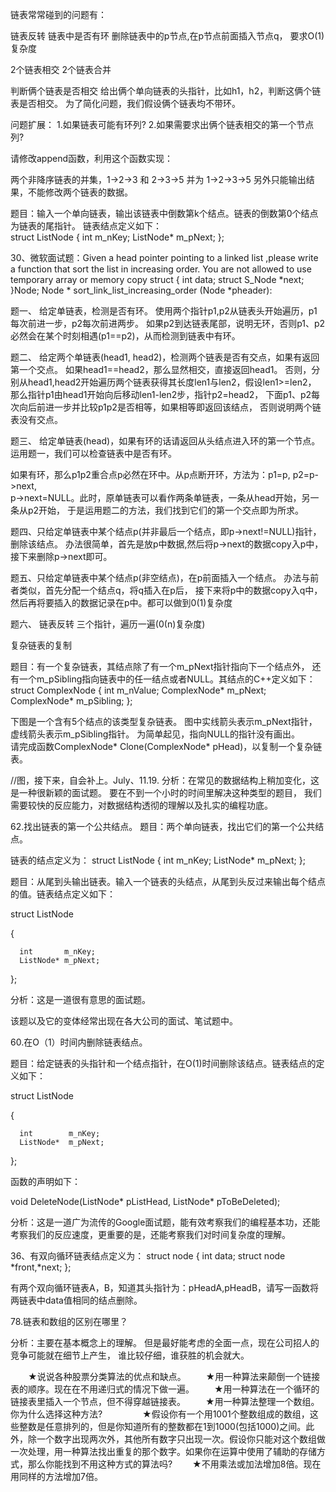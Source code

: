 
链表常常碰到的问题有：

链表反转
链表中是否有环
删除链表中的p节点,在p节点前面插入节点q， 要求O(1)复杂度


2个链表相交
2个链表合并




判断俩个链表是否相交
给出俩个单向链表的头指针，比如h1，h2，判断这俩个链表是否相交。
为了简化问题，我们假设俩个链表均不带环。

问题扩展：
1.如果链表可能有环列?
2.如果需要求出俩个链表相交的第一个节点列?




请修改append函数，利用这个函数实现：

两个非降序链表的并集，1->2->3 和 2->3->5 并为 1->2->3->5
另外只能输出结果，不能修改两个链表的数据。



题目：输入一个单向链表，输出该链表中倒数第k个结点。链表的倒数第0个结点为链表的尾指针。
链表结点定义如下：   
struct ListNode
{
  int m_nKey;
  ListNode* m_pNext;
};




30、微软面试题：Given a head pointer pointing to a linked list ,please write a function that sort the list
in increasing order. You are not allowed to use temporary array or memory copy
struct
{
  int data;
  struct S_Node *next;
}Node;
Node * sort_link_list_increasing_order (Node *pheader):



题一、 给定单链表，检测是否有环。
  使用两个指针p1,p2从链表头开始遍历，p1每次前进一步，p2每次前进两步。
如果p2到达链表尾部，说明无环，否则p1、p2必然会在某个时刻相遇(p1==p2)，从而检测到链表中有环。

 
题二、 给定两个单链表(head1, head2)，检测两个链表是否有交点，如果有返回第一个交点。
  如果head1==head2，那么显然相交，直接返回head1。
  否则，分别从head1,head2开始遍历两个链表获得其长度len1与len2，假设len1>=len2，
那么指针p1由head1开始向后移动len1-len2步，指针p2=head2，
下面p1、p2每次向后前进一步并比较p1p2是否相等，如果相等即返回该结点，
否则说明两个链表没有交点。
 
题三、 给定单链表(head)，如果有环的话请返回从头结点进入环的第一个节点。
  运用题一，我们可以检查链表中是否有环。

  如果有环，那么p1p2重合点p必然在环中。从p点断开环，方法为：p1=p, p2=p->next,   
p->next=NULL。此时，原单链表可以看作两条单链表，一条从head开始，另一条从p2开始，
于是运用题二的方法，我们找到它们的第一个交点即为所求。

题四、只给定单链表中某个结点p(并非最后一个结点，即p->next!=NULL)指针，删除该结点。
  办法很简单，首先是放p中数据,然后将p->next的数据copy入p中，接下来删除p->next即可。

题五、只给定单链表中某个结点p(非空结点)，在p前面插入一个结点。
  办法与前者类似，首先分配一个结点q，将q插入在p后，
接下来将p中的数据copy入q中，然后再将要插入的数据记录在p中。都可以做到0(1)复杂度

 
题六、 链表反转
   三个指针，遍历一遍(0(n)复杂度)



复杂链表的复制

题目：有一个复杂链表，其结点除了有一个m_pNext指针指向下一个结点外，
还有一个m_pSibling指向链表中的任一结点或者NULL。其结点的C++定义如下：
  struct ComplexNode
{
  int m_nValue;
  ComplexNode* m_pNext;
  ComplexNode* m_pSibling;
};

下图是一个含有5个结点的该类型复杂链表。
图中实线箭头表示m_pNext指针，虚线箭头表示m_pSibling指针。
为简单起见，指向NULL的指针没有画出。   
请完成函数ComplexNode* Clone(ComplexNode* pHead)，以复制一个复杂链表。   

//图，接下来，自会补上。July、11.19.
分析：在常见的数据结构上稍加变化，这是一种很新颖的面试题。
要在不到一个小时的时间里解决这种类型的题目，
我们需要较快的反应能力，对数据结构透彻的理解以及扎实的编程功底。

 

62.找出链表的第一个公共结点。
题目：两个单向链表，找出它们的第一个公共结点。

链表的结点定义为：
struct ListNode
{
  int m_nKey;
  ListNode* m_pNext;
};



题目：从尾到头输出链表。输入一个链表的头结点，从尾到头反过来输出每个结点的值。链表结点定义如下：

struct ListNode

{

      int       m_nKey;
      ListNode* m_pNext;

};

分析：这是一道很有意思的面试题。

该题以及它的变体经常出现在各大公司的面试、笔试题中。

 

 

60.在O（1）时间内删除链表结点。

题目：给定链表的头指针和一个结点指针，在O(1)时间删除该结点。链表结点的定义如下：

struct ListNode

{

      int        m_nKey;
      ListNode*  m_pNext;

};

函数的声明如下：

void DeleteNode(ListNode* pListHead, ListNode* pToBeDeleted);

分析：这是一道广为流传的Google面试题，能有效考察我们的编程基本功，还能考察我们的反应速度，更重要的是，还能考察我们对时间复杂度的理解。



36、有双向循环链表结点定义为：
struct node
{ 
  int data;
  struct node *front,*next;
};

有两个双向循环链表A，B，知道其头指针为：pHeadA,pHeadB，请写一函数将两链表中data值相同的结点删除。





78.链表和数组的区别在哪里？

分析：主要在基本概念上的理解。
但是最好能考虑的全面一点，现在公司招人的竞争可能就在细节上产生，
谁比较仔细，谁获胜的机会就大。



　　★说说各种股票分类算法的优点和缺点。
　　★用一种算法来颠倒一个链接表的顺序。现在在不用递归式的情况下做一遍。
　　★用一种算法在一个循环的链接表里插入一个节点，但不得穿越链接表。
　　★用一种算法整理一个数组。你为什么选择这种方法?
　　
　　★假设你有一个用1001个整数组成的数组，这些整数是任意排列的，但是你知道所有的整数都在1到1000(包括1000)之间。此外，除一个数字出现两次外，其他所有数字只出现一次。假设你只能对这个数组做一次处理，用一种算法找出重复的那个数字。如果你在运算中使用了辅助的存储方式，那么你能找到不用这种方式的算法吗?
　　★不用乘法或加法增加8倍。现在用同样的方法增加7倍。




